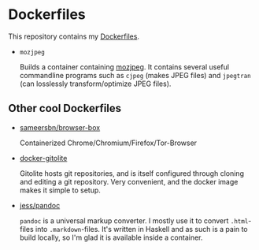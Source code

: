 # Dockerfiles

This repository contains my [Dockerfiles](https://docs.docker.com/reference/builder/).

* `mozjpeg`

    Builds a container containing [mozjpeg](https://github.com/mozilla/mozjpeg).
    It contains several useful commandline programs such as `cjpeg` (makes JPEG
    files) and `jpegtran` (can losslessly transform/optimize JPEG files).

## Other cool Dockerfiles

* [sameersbn/browser-box](https://github.com/sameersbn/docker-browser-box)

    Containerized Chrome/Chromium/Firefox/Tor-Browser

* [docker-gitolite](https://github.com/hlj/docker-gitolite)

    Gitolite hosts git repositories, and is itself configured through cloning
    and editing a git repository. Very convenient, and the docker image makes
    it simple to setup.

* [jess/pandoc](https://github.com/jfrazelle/dockerfiles/tree/master/pandoc)

    `pandoc` is a universal markup converter. I mostly use it to convert
    `.html`-files into `.markdown`-files. It's written in Haskell and as such
    is a pain to build locally, so I'm glad it is available inside a container.


